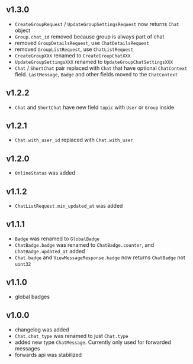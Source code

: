 ## v1.3.0
 - `CreateGroupRequest` / `UpdateGroupSettingsRequest` now returns `Chat` object
 - `Group.chat_id` removed because group is always part of chat
 - removed `GroupDetailsRequest`, use `ChatDetailsRequest`
 - removed `GroupListRequest`, use `ChatListRequest`
 - `CreateGroupXXX` renamed to `CreateGroupChatXXX`
 - `UpdateGroupSettingsXXX` renamed to `UpdateGroupChatSettingsXXX`
 - `Chat` / `ShortChat` pair replaced with `Chat` that have optional `ChatContext` field. `LastMessage`, `Badge` and other fields moved to the `ChatContext`

## v1.2.2
 - `Chat` and `ShortChat` have new field `topic` with `User` or `Group` inside 

## v1.2.1
 - `Chat.with_user_id` replaced with `Chat.with_user`

## v1.2.0
 - `OnlineStatus` was added

## v1.1.2
 - `ChatListRequest.min_updated_at` was added

## v1.1.1
 - `Badge` was renamed to `GlobalBadge`
 - `ChatBadge.badge` was renamed to `ChatBadge.counter`, and `ChatBadge.updated_at` added
 - `Chat.badge` and `ViewMessageResponse.badge` now returns `ChatBadge` not `uint32`

## v1.1.0
 - global badges

## v1.0.0
 - changelog was added
 - `Chat.chat_type` was renamed to just `Chat.type`
 - added new type `ChatMessage`. Currently only used for forwarded messages
 - forwards api was stabilized
